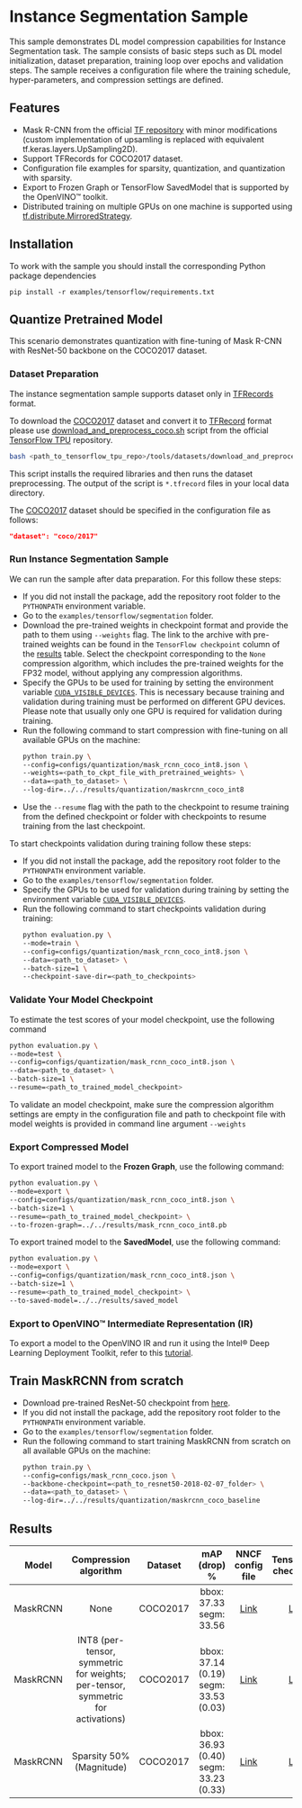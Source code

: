 # Instance Segmentation Sample

This sample demonstrates DL model compression capabilities for Instance Segmentation task.
The sample consists of basic steps such as DL model initialization, dataset preparation, training loop over epochs and validation steps.
The sample receives a configuration file where the training schedule, hyper-parameters, and compression settings are defined.

## Features

- Mask R-CNN from the official [TF repository](https://github.com/tensorflow/models/tree/master/official/vision/detection) with minor modifications (custom implementation of upsamling is replaced with equivalent tf.keras.layers.UpSampling2D).
- Support TFRecords for COCO2017 dataset.
- Configuration file examples for sparsity, quantization, and quantization with sparsity.
- Export to Frozen Graph or TensorFlow SavedModel that is supported by the OpenVINO™ toolkit.
- Distributed training on multiple GPUs on one machine is supported using [tf.distribute.MirroredStrategy](https://www.tensorflow.org/api_docs/python/tf/distribute/MirroredStrategy).

## Installation

To work with the sample you should install the corresponding Python package dependencies

```
pip install -r examples/tensorflow/requirements.txt
```

## Quantize Pretrained Model

This scenario demonstrates quantization with fine-tuning of Mask R-CNN with ResNet-50 backbone on the COCO2017 dataset.

### Dataset Preparation

The instance segmentation sample supports dataset only in [TFRecords](https://www.tensorflow.org/tutorials/load_data/tfrecord) format.

To download the [COCO2017](https://cocodataset.org/) dataset and convert it to [TFRecord](https://www.tensorflow.org/tutorials/load_data/tfrecord)
format please use [download_and_preprocess_coco.sh](https://github.com/tensorflow/tpu/blob/master/tools/datasets/download_and_preprocess_coco.sh)
script from the official [TensorFlow TPU](https://github.com/tensorflow/tpu) repository.

```bash
bash <path_to_tensorflow_tpu_repo>/tools/datasets/download_and_preprocess_coco.sh <path_to_coco_data_dir>
```

This script installs the required libraries and then runs the dataset preprocessing. The output of the script is `*.tfrecord` files in your local data directory.

The [COCO2017](https://cocodataset.org/) dataset should be specified in the configuration file as follows:

```json
"dataset": "coco/2017"
```

### Run Instance Segmentation Sample

We can run the sample after data preparation. For this follow these steps:
- If you did not install the package, add the repository root folder to the `PYTHONPATH` environment variable.
- Go to the `examples/tensorflow/segmentation` folder.
- Download the pre-trained weights in checkpoint format and provide the path to them using `--weights` flag. The link to the
archive with pre-trained weights can be found in the `TensorFlow checkpoint` column of the [results](#results) table. 
Select the checkpoint corresponding to the `None` compression algorithm, which includes the pre-trained weights for the 
FP32 model, without applying any compression algorithms.
- Specify the GPUs to be used for training by setting the environment variable [`CUDA_VISIBLE_DEVICES`](https://developer.nvidia.com/blog/cuda-pro-tip-control-gpu-visibility-cuda_visible_devices/). This is necessary because training and validation during training must be performed on different GPU devices. Please note that usually only one GPU is required for validation during training.
- Run the following command to start compression with fine-tuning on all available GPUs on the machine:
    ```bash
    python train.py \
    --config=configs/quantization/mask_rcnn_coco_int8.json \
    --weights=<path_to_ckpt_file_with_pretrained_weights> \
    --data=<path_to_dataset> \
    --log-dir=../../results/quantization/maskrcnn_coco_int8
    ```
- Use the `--resume` flag with the path to the checkpoint to resume training from the defined checkpoint or folder with checkpoints to resume training from the last checkpoint.

To start checkpoints validation during training follow these steps:
- If you did not install the package, add the repository root folder to the `PYTHONPATH` environment variable.
- Go to the `examples/tensorflow/segmentation` folder.
- Specify the GPUs to be used for validation during training by setting the environment variable [`CUDA_VISIBLE_DEVICES`](https://developer.nvidia.com/blog/cuda-pro-tip-control-gpu-visibility-cuda_visible_devices/).
- Run the following command to start checkpoints validation during training:
    ```bash
    python evaluation.py \
    --mode=train \
    --config=configs/quantization/mask_rcnn_coco_int8.json \
    --data=<path_to_dataset> \
    --batch-size=1 \
    --checkpoint-save-dir=<path_to_checkpoints>
    ```

### Validate Your Model Checkpoint

To estimate the test scores of your model checkpoint, use the following command
```bash
python evaluation.py \
--mode=test \
--config=configs/quantization/mask_rcnn_coco_int8.json \
--data=<path_to_dataset> \
--batch-size=1 \
--resume=<path_to_trained_model_checkpoint>
```

To validate an model checkpoint, make sure the compression algorithm settings are empty in the configuration file and path to checkpoint file with model weights is provided in command line argument `--weights`

### Export Compressed Model

To export trained model to the **Frozen Graph**, use the following command:
```bash
python evaluation.py \
--mode=export \
--config=configs/quantization/mask_rcnn_coco_int8.json \
--batch-size=1 \
--resume=<path_to_trained_model_checkpoint> \
--to-frozen-graph=../../results/mask_rcnn_coco_int8.pb
```

To export trained model to the **SavedModel**, use the following command:
```bash
python evaluation.py \
--mode=export \
--config=configs/quantization/mask_rcnn_coco_int8.json \
--batch-size=1 \
--resume=<path_to_trained_model_checkpoint> \
--to-saved-model=../../results/saved_model
```

### Export to OpenVINO™ Intermediate Representation (IR)

To export a model to the OpenVINO IR and run it using the Intel® Deep Learning Deployment Toolkit, refer to this [tutorial](https://software.intel.com/en-us/openvino-toolkit).

## Train MaskRCNN from scratch
- Download pre-trained ResNet-50 checkpoint from [here](https://storage.cloud.google.com/cloud-tpu-checkpoints/model-garden-vision/detection/resnet50-2018-02-07.tar.gz).
- If you did not install the package, add the repository root folder to the `PYTHONPATH` environment variable.
- Go to the `examples/tensorflow/segmentation` folder.
- Run the following command to start training MaskRCNN from scratch on all available GPUs on the machine:
    ```bash
    python train.py \
    --config=configs/mask_rcnn_coco.json \
    --backbone-checkpoint=<path_to_resnet50-2018-02-07_folder> \
    --data=<path_to_dataset> \
    --log-dir=../../results/quantization/maskrcnn_coco_baseline

<a name='results'></a>

## Results

|**Model**|**Compression algorithm**|**Dataset**|**mAP (drop) %**|**NNCF config file**|**TensorFlow checkpoint**|
| :---: | :---: | :---: | :---: | :---: | :---: |
|MaskRCNN|None|COCO2017|bbox: 37.33<br/>segm: 33.56|[Link](configs/mask_rcnn_coco.json)|[Link](https://storage.openvinotoolkit.org/repositories/nncf/models/develop/tensorflow/mask_rcnn_baseline.tar.gz)|
|MaskRCNN|INT8 (per-tensor, symmetric for weights; per-tensor, symmetric for activations)|COCO2017|bbox: 37.14 (0.19)<br/>segm: 33.53 (0.03)|[Link](configs/quantization/mask_rcnn_coco_int8.json)|[Link](https://storage.openvinotoolkit.org/repositories/nncf/models/develop/tensorflow/mask_rcnn_int8_w_sym_t_half_a_sym_t.tar.gz)|
|MaskRCNN|Sparsity 50% (Magnitude)|COCO2017|bbox: 36.93 (0.40)<br/>segm: 33.23 (0.33)|[Link](configs/sparsity/mask_rcnn_coco_magnitude_sparsity.json)|[Link](https://storage.openvinotoolkit.org/repositories/nncf/models/develop/tensorflow/mask_rcnn_sparsity_50.tar.gz)|

